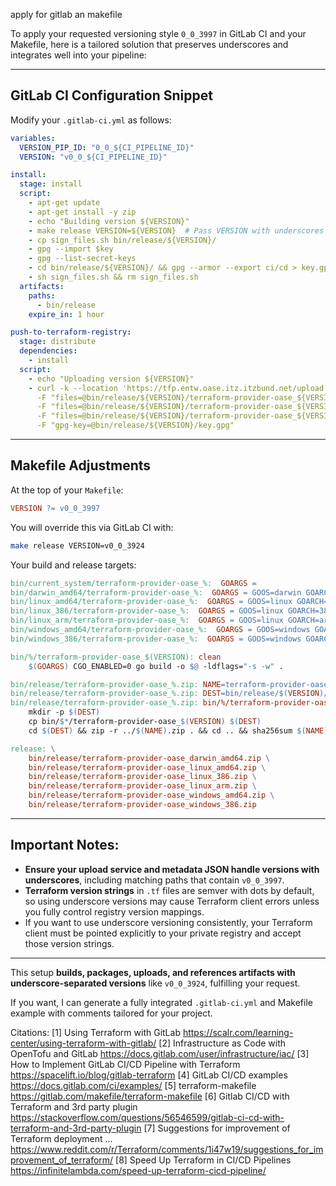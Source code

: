 apply for gitlab an makefile

To apply your requested versioning style `0_0_3997` in GitLab CI and your Makefile, here is a tailored solution that preserves underscores and integrates well into your pipeline:

***

## GitLab CI Configuration Snippet

Modify your `.gitlab-ci.yml` as follows:

```yaml
variables:
  VERSION_PIP_ID: "0_0_${CI_PIPELINE_ID}"
  VERSION: "v0_0_${CI_PIPELINE_ID}"

install:
  stage: install
  script:
    - apt-get update
    - apt-get install -y zip
    - echo "Building version ${VERSION}"
    - make release VERSION=${VERSION}  # Pass VERSION with underscores
    - cp sign_files.sh bin/release/${VERSION}/
    - gpg --import $key
    - gpg --list-secret-keys
    - cd bin/release/${VERSION}/ && gpg --armor --export ci/cd > key.gpg
    - sh sign_files.sh && rm sign_files.sh
  artifacts:
    paths:
      - bin/release
    expire_in: 1 hour

push-to-terraform-registry:
  stage: distribute
  dependencies:
    - install
  script:
    - echo "Uploading version ${VERSION}"
    - curl -k --location 'https://tfp.entw.oase.itz.itzbund.net/upload' \
      -F "files=@bin/release/${VERSION}/terraform-provider-oase_${VERSION}_linux_amd64.SHA256SUMS" \
      -F "files=@bin/release/${VERSION}/terraform-provider-oase_${VERSION}_linux_amd64.SHA256SUMS.sig" \
      -F "files=@bin/release/${VERSION}/terraform-provider-oase_${VERSION}_linux_amd64.zip" \
      -F "gpg-key=@bin/release/${VERSION}/key.gpg"
```

***

## Makefile Adjustments

At the top of your `Makefile`:

```makefile
VERSION ?= v0_0_3997
```

You will override this via GitLab CI with:

```bash
make release VERSION=v0_0_3924
```

Your build and release targets:

```makefile
bin/current_system/terraform-provider-oase_%:  GOARGS =
bin/darwin_amd64/terraform-provider-oase_%:  GOARGS = GOOS=darwin GOARCH=amd64
bin/linux_amd64/terraform-provider-oase_%:  GOARGS = GOOS=linux GOARCH=amd64
bin/linux_386/terraform-provider-oase_%:  GOARGS = GOOS=linux GOARCH=386
bin/linux_arm/terraform-provider-oase_%:  GOARGS = GOOS=linux GOARCH=arm
bin/windows_amd64/terraform-provider-oase_%:  GOARGS = GOOS=windows GOARCH=amd64
bin/windows_386/terraform-provider-oase_%:  GOARGS = GOOS=windows GOARCH=386

bin/%/terraform-provider-oase_$(VERSION): clean
	$(GOARGS) CGO_ENABLED=0 go build -o $@ -ldflags="-s -w" .

bin/release/terraform-provider-oase_%.zip: NAME=terraform-provider-oase_$(VERSION)_$*
bin/release/terraform-provider-oase_%.zip: DEST=bin/release/$(VERSION)/$(NAME)
bin/release/terraform-provider-oase_%.zip: bin/%/terraform-provider-oase_$(VERSION)
	mkdir -p $(DEST)
	cp bin/$*/terraform-provider-oase_$(VERSION) $(DEST)
	cd $(DEST) && zip -r ../$(NAME).zip . && cd .. && sha256sum $(NAME).zip > $(NAME).SHA256SUMS && rm -rf $(NAME)

release: \
	bin/release/terraform-provider-oase_darwin_amd64.zip \
	bin/release/terraform-provider-oase_linux_amd64.zip \
	bin/release/terraform-provider-oase_linux_386.zip \
	bin/release/terraform-provider-oase_linux_arm.zip \
	bin/release/terraform-provider-oase_windows_amd64.zip \
	bin/release/terraform-provider-oase_windows_386.zip
```

***

## Important Notes:

- **Ensure your upload service and metadata JSON handle versions with underscores**, including matching paths that contain `v0_0_3997`.
- **Terraform version strings** in `.tf` files are semver with dots by default, so using underscore versions may cause Terraform client errors unless you fully control registry version mappings.
- If you want to use underscore versioning consistently, your Terraform client must be pointed explicitly to your private registry and accept those version strings.

***

This setup **builds, packages, uploads, and references artifacts with underscore-separated versions** like `v0_0_3924`, fulfilling your request.

If you want, I can generate a fully integrated `.gitlab-ci.yml` and Makefile example with comments tailored for your project.

Citations:
[1] Using Terraform with GitLab https://scalr.com/learning-center/using-terraform-with-gitlab/
[2] Infrastructure as Code with OpenTofu and GitLab https://docs.gitlab.com/user/infrastructure/iac/
[3] How to Implement GitLab CI/CD Pipeline with Terraform https://spacelift.io/blog/gitlab-terraform
[4] GitLab CI/CD examples https://docs.gitlab.com/ci/examples/
[5] terraform-makefile https://gitlab.com/makefile/terraform-makefile
[6] Gitlab CI/CD with Terraform and 3rd party plugin https://stackoverflow.com/questions/56546599/gitlab-ci-cd-with-terraform-and-3rd-party-plugin
[7] Suggestions for improvement of Terraform deployment ... https://www.reddit.com/r/Terraform/comments/1i47w19/suggestions_for_improvement_of_terraform/
[8] Speed Up Terraform in CI/CD Pipelines https://infinitelambda.com/speed-up-terraform-cicd-pipeline/
